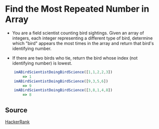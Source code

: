 # Find the Most Repeated Number in Array

- You are a field scientist counting bird sightings. Given an array of integers, each integer representing a different type of bird, determine which "bird" appears the most times in the array and return that bird's identifying number.

- If there are two birds who tie, return the bird whose index (not identifying number) is lowest.

```javascript
    imABirdScientistDoingBirdScience([1,1,2,2,3])
        => 1
    imABirdScientistDoingBirdScience([9,3,5,6])
        => 9
    imABirdScientistDoingBirdScience([3,8,1,4,8])
        => 8
```

## Source

[HackerRank](https://www.hackerrank.com/challenges/migratory-birds/problem)
